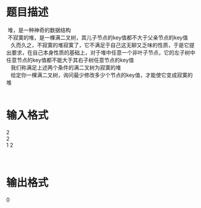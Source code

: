 # 

 
 # 题目描述 
<div>&nbsp;堆，是一种神奇的数据结构</div>

<div>&nbsp;不寂寞的堆，是一棵满二叉树，其儿子节点的key值都不大于父亲节点的key值</div>

<div>&nbsp;&nbsp;&nbsp;久而久之，不寂寞的堆寂寞了，它不满足于自己这无聊又乏味的性质，于是它提出要求，在自己本身性质的基础上，对于堆中任意一个非叶子节点，它的左子树中任意节点的key值都不能大于其右子树任意节点的key值</div>

<div>&nbsp;&nbsp;&nbsp;我们称满足上述两个条件的满二叉树为寂寞的堆</div>

<div>&nbsp;&nbsp;&nbsp;给定你一棵满二叉树，询问最少修改多少个节点的key值，才能使它变成寂寞的堆</div>

<div>&nbsp;</div> 

 
 # 输入格式 
<p>2<br />
2&nbsp;<br />
1&nbsp;2</p>

<p>&nbsp;</p> 

 
 # 输出格式 
<p>0</p> 
